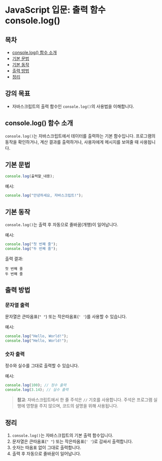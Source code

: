 # JavaScript 입문: 출력 함수 console.log()

## 목차

- [console.log() 함수 소개](#consolelog-함수-소개)
- [기본 문법](#기본-문법)
- [기본 동작](#기본-동작)
- [출력 방법](#출력-방법)
- [정리](#정리)

## 강의 목표

- 자바스크립트의 출력 함수인 `console.log()`의 사용법을 이해합니다.

## console.log() 함수 소개

`console.log()`는 자바스크립트에서 데이터를 출력하는 기본 함수입니다. 프로그램의 동작을 확인하거나, 계산 결과를 출력하거나, 사용자에게 메시지를 보여줄 때 사용됩니다.

## 기본 문법

```javascript
console.log(출력할_내용);
```

예시:

```javascript
console.log("안녕하세요, 자바스크립트!");
```

## 기본 동작

`console.log()`는 출력 후 자동으로 줄바꿈(개행)이 일어납니다.

예시:

```javascript
console.log("첫 번째 줄");
console.log("두 번째 줄");
```

출력 결과:

```
첫 번째 줄
두 번째 줄
```

## 출력 방법

### 문자열 출력

문자열은 큰따옴표(`" "`) 또는 작은따옴표(`' '`)를 사용할 수 있습니다.

예시:

```javascript
console.log("Hello, World!");
console.log("Hello, World!");
```

### 숫자 출력

정수와 실수를 그대로 출력할 수 있습니다.

예시:

```javascript
console.log(100); // 정수 출력
console.log(3.14); // 실수 출력
```

> **참고**: 자바스크립트에서 한 줄 주석은 `//` 기호를 사용합니다. 주석은 프로그램 실행에 영향을 주지 않으며, 코드의 설명을 위해 사용됩니다.

## 정리

1. `console.log()`는 자바스크립트의 기본 출력 함수입니다.
2. 문자열은 큰따옴표(`" "`) 또는 작은따옴표(`' '`)로 감싸서 출력합니다.
3. 숫자는 따옴표 없이 그대로 출력합니다.
4. 출력 후 자동으로 줄바꿈이 일어납니다.
